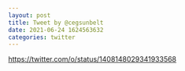 ```yaml
--- 
layout: post 
title: Tweet by @cegsunbelt 
date: 2021-06-24 1624563632 
categories: twitter 
--- 
```

https://twitter.com/o/status/1408148029341933568